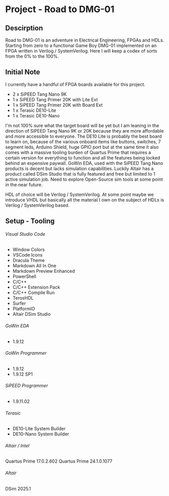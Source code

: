 # Project - Road to DMG-01

## Descirption
Road to DMG-01 is an adventure in Electrical Engineering, FPGAs and HDLs. Starting from zero to a functional Game Boy DMG-01 implemented on an FPGA written in Verilog / SystemVerilog. Here I will keep a codex of sorts from the 0% to the 100%.

## Initial Note

I currently have a handful of FPGA boards available for this project.

* 2 x SiPEED Tang Nano 9K
* 1 x SiPEED Tang Primer 20K with Lite Ext
* 1 x SiPEED Tang Primer 20K with Board Ext
* 1 x Terasic DE10-Lite
* 1 x Terasic DE10-Nano

I'm not 100% sure what the target board will be yet but I am leaning in the direction of SiPEED Tang Nano 9K or 20K because they are more affordable and more accessible to everyone. The DE10 Lite is probably the best board to learn on, because of the various onboard items like buttons, switches, 7 segment leds, Arduino Shield, huge GPIO port but at the same time it also comes with a massive tooling burden of Quartus Prime that requires a certain version for everything to function and all the features being locked behind an expensive paywall. GoWin EDA, used with the SiPEED Tang Nano products is decent but lacks simulation capabilities. Luckily Altair has a product called DSim Studio that is fully featured and free but limited to 1 active simulation job. Need to explore Open-Source sim tools at some point in the near future.

HDL of choice will be Verilog / SystemVerilog. At some point maybe we introduce VHDL but basically all the material I own on the subject of HDLs is Verilog / SystemVerilog based.

## Setup - Tooling

###### Visual Studio Code
* Window Colors
* VSCode Icons
* Dracula Theme
* Markdown All In One
* Markdown Preview Enhanced
* PowerShell
* C/C++
* C/C++ Extension Pack
* C/C++ Compile Run
* TerosHDL
* Surfer
* PlatformIO
* Altair DSim Studio

###### GoWin EDA 
* 1.9.12

###### GoWin Programmer
* 1.9.12
* 1.9.12 SP1

###### SiPEED Programmer
* 1.9.11.02

###### Terasic
* DE10-Lite System Builder
* DE10-Nano System Builder

###### Altair / Intel
Quartus Prime 17.0.2.602 
Quartus Prime 24.1.0.1077

###### Altair 
DSim 2025.1